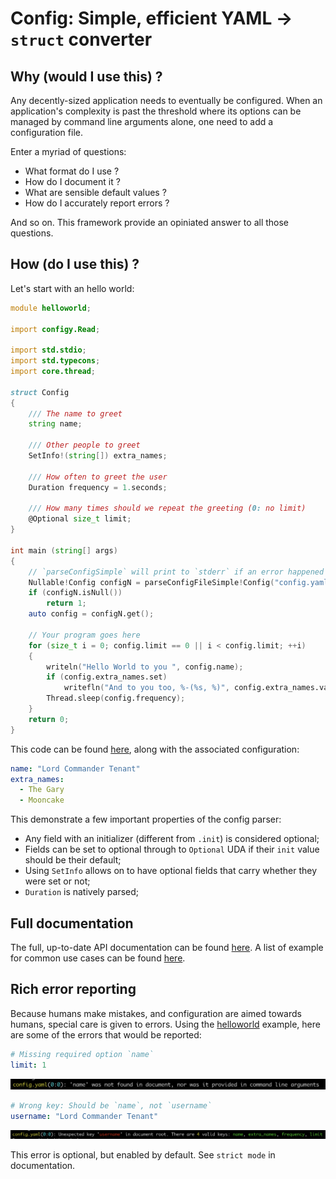 # Config: Simple, efficient YAML -> `struct` converter

## Why (would I use this) ?

Any decently-sized application needs to eventually be configured.
When an application's complexity is past the threshold where its options can be
managed by command line arguments alone, one need to add a configuration file.

Enter a myriad of questions:
- What format do I use ?
- How do I document it ?
- What are sensible default values ?
- How do I accurately report errors ?

And so on. This framework provide an opiniated answer to all those questions.

## How (do I use this) ?

Let's start with an hello world:

```D
module helloworld;

import configy.Read;

import std.stdio;
import std.typecons;
import core.thread;

struct Config
{
    /// The name to greet
    string name;

    /// Other people to greet
    SetInfo!(string[]) extra_names;

    /// How often to greet the user
    Duration frequency = 1.seconds;

    /// How many times should we repeat the greeting (0: no limit)
    @Optional size_t limit;
}

int main (string[] args)
{
    // `parseConfigSimple` will print to `stderr` if an error happened
    Nullable!Config configN = parseConfigFileSimple!Config("config.yaml");
    if (configN.isNull())
        return 1;
    auto config = configN.get();

    // Your program goes here
    for (size_t i = 0; config.limit == 0 || i < config.limit; ++i)
    {
        writeln("Hello World to you ", config.name);
        if (config.extra_names.set)
            writefln("And to you too, %-(%s, %)", config.extra_names.value);
        Thread.sleep(config.frequency);
    }
    return 0;
}
```

This code can be found [here](examples/helloworld/), along with the associated configuration:
```YAML
name: "Lord Commander Tenant"
extra_names:
  - The Gary
  - Mooncake
```

This demonstrate a few important properties of the config parser:
- Any field with an initializer (different from `.init`) is considered optional;
- Fields can be set to optional through to `Optional` UDA if their `init` value should be their default;
- Using `SetInfo` allows on to have optional fields that carry whether they were set or not;
- `Duration` is natively parsed;

## Full documentation

The full, up-to-date API documentation can be found [here](https://bosagora.github.io/configy/).
A list of example for common use cases can be found [here](doc/FAQ.md).

## Rich error reporting

Because humans make mistakes, and configuration are aimed towards humans, special care is given to errors.
Using the [helloworld](examples/helloworld) example, here are some of the errors that would be reported:
```YAML
# Missing required option `name`
limit: 1
```

![Resulting error message](doc/img/missing.png)

```YAML
# Wrong key: Should be `name`, not `username`
username: "Lord Commander Tenant"
```

![Resulting error message](doc/img/strict.png)

This error is optional, but enabled by default. See `strict mode` in documentation.
